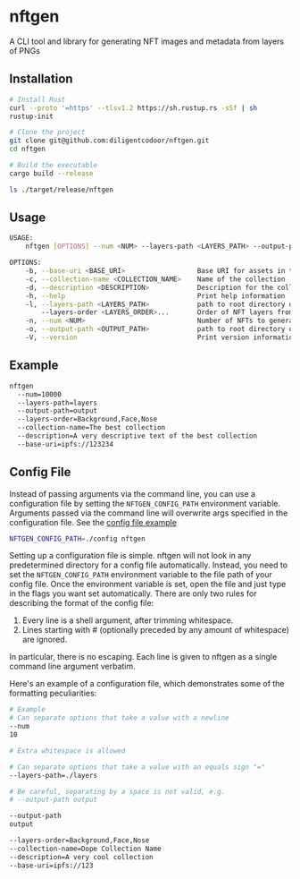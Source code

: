 # nftgen

A CLI tool and library for generating NFT images and metadata from layers of PNGs

## Installation

```bash
# Install Rust
curl --proto '=https' --tlsv1.2 https://sh.rustup.rs -sSf | sh
rustup-init

# Clone the project
git clone git@github.com:diligentcodoor/nftgen.git
cd nftgen

# Build the executable
cargo build --release

ls ./target/release/nftgen
```

## Usage

```bash
USAGE:
    nftgen [OPTIONS] --num <NUM> --layers-path <LAYERS_PATH> --output-path <OUTPUT_PATH> --collection-name <COLLECTION_NAME> --description <DESCRIPTION> --base-uri <BASE_URI>

OPTIONS:
    -b, --base-uri <BASE_URI>                  Base URI for assets in the collection
    -c, --collection-name <COLLECTION_NAME>    Name of the collection
    -d, --description <DESCRIPTION>            Description for the collection
    -h, --help                                 Print help information
    -l, --layers-path <LAYERS_PATH>            path to root directory of NFT layers
        --layers-order <LAYERS_ORDER>...       Order of NFT layers from back to front
    -n, --num <NUM>                            Number of NFTs to generate
    -o, --output-path <OUTPUT_PATH>            path to root directory of NFT layers
    -V, --version                              Print version information
```

## Example

```bash
nftgen
  --num=10000
  --layers-path=layers
  --output-path=output
  --layers-order=Background,Face,Nose
  --collection-name=The best collection
  --description=A very descriptive text of the best collection
  --base-uri=ipfs://123234
```

## Config File

Instead of passing arguments via the command line, you can use a configuration file by setting the `NFTGEN_CONFIG_PATH` environment variable. Arguments passed via the command line will overwrite args specified in the configuration file. See the [config file example](./config.example)

```bash
NFTGEN_CONFIG_PATH=./config nftgen
```

Setting up a configuration file is simple. nftgen will not look in any predetermined directory for a config file automatically. Instead, you need to set the `NFTGEN_CONFIG_PATH` environment variable to the file path of your config file. Once the environment variable is set, open the file and just type in the flags you want set automatically. There are only two rules for describing the format of the config file:

1. Every line is a shell argument, after trimming whitespace.
2. Lines starting with \# (optionally preceded by any amount of whitespace) are ignored.

In particular, there is no escaping. Each line is given to nftgen as a single command line argument verbatim.

Here's an example of a configuration file, which demonstrates some of the formatting peculiarities:

```bash
# Example
# Can separate options that take a value with a newline
--num
10

# Extra whitespace is allowed

# Can separate options that take a value with an equals sign "="
--layers-path=./layers

# Be careful, separating by a space is not valid, e.g.
# --output-path output

--output-path
output

--layers-order=Background,Face,Nose
--collection-name=Dope Collection Name
--description=A very cool collection
--base-uri=ipfs://123
```
